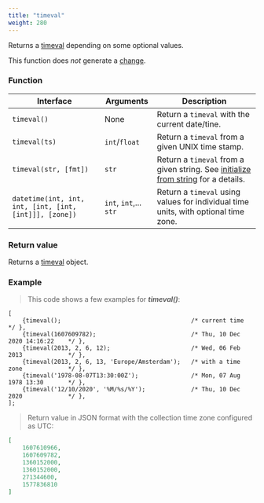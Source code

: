 ```yaml
---
title: "timeval"
weight: 280
---
```


Returns a [timeval](../../data-types/timeval) depending on some optional values.

This function does *not* generate a [change](../../overview/changes).

### Function

Interface | Arguments | Description
--------- | --------- | -----------
`timeval()`  | None | Return a `timeval` with the current date/tine.
`timeval(ts)` | `int`/`float` | Return a `timeval` from a given UNIX time stamp.
`timeval(str, [fmt])` | `str` | Return a `timeval` from a given string. See [initialize from string](../datetime/#initialize-from-string) for a details.
`datetime(int, int, int, [int, [int, [int]]], [zone])` | `int`, `int`,... `str` | Return a `timeval` using values for individual time units, with optional time zone.

### Return value

Returns a [timeval](../../data-types/timeval) object.

### Example

> This code shows a few examples for ***timeval()***:

```thingsdb,should_pass
[
    {timeval();                                     /* current time                 */ },
    {timeval(1607609782);                           /* Thu, 10 Dec 2020 14:16:22    */ },
    {timeval(2013, 2, 6, 12);                       /* Wed, 06 Feb 2013             */ },
    {timeval(2013, 2, 6, 13, 'Europe/Amsterdam');   /* with a time zone             */ },
    {timeval('1978-08-07T13:30:00Z');               /* Mon, 07 Aug 1978 13:30       */ },
    {timeval('12/10/2020', '%M/%s/%Y');             /* Thu, 10 Dec 2020             */ },
];
```

> Return value in JSON format with the collection time zone configured as UTC:

```json
[
    1607610966,
    1607609782,
    1360152000,
    1360152000,
    271344600,
    1577836810
]
```

